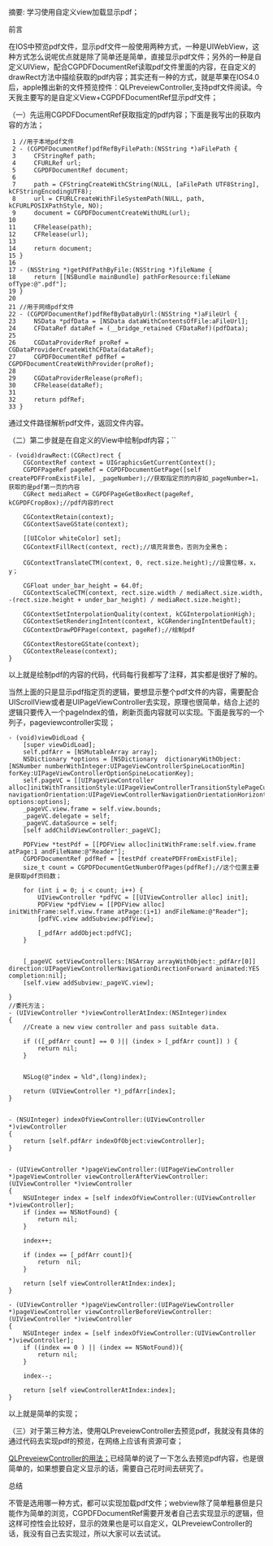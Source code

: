 摘要: 学习使用自定义view加载显示pdf；

前言

在IOS中预览pdf文件，显示pdf文件一般使用两种方式，一种是UIWebView，这种方式怎么说呢优点就是除了简单还是简单，直接显示pdf文件；另外的一种是自定义UIView，配合CGPDFDocumentRef读取pdf文件里面的内容，在自定义的drawRect方法中描绘获取的pdf内容；其实还有一种的方式，就是苹果在IOS4.0后，apple推出新的文件预览控件：QLPreveiewController,支持pdf文件阅读。今天我主要写的是自定义View+CGPDFDocumentRef显示pdf文件；

 

（一）先运用CGPDFDocumentRef获取指定的pdf内容；下面是我写出的获取内容的方法；

```
 1 //用于本地pdf文件
 2 - (CGPDFDocumentRef)pdfRefByFilePath:(NSString *)aFilePath {
 3     CFStringRef path;
 4     CFURLRef url;
 5     CGPDFDocumentRef document;
 6     
 7     path = CFStringCreateWithCString(NULL, [aFilePath UTF8String], kCFStringEncodingUTF8);
 8     url = CFURLCreateWithFileSystemPath(NULL, path, kCFURLPOSIXPathStyle, NO);
 9     document = CGPDFDocumentCreateWithURL(url);
10     
11     CFRelease(path);
12     CFRelease(url);
13     
14     return document;
15 }
16 
17 - (NSString *)getPdfPathByFile:(NSString *)fileName {
18     return [[NSBundle mainBundle] pathForResource:fileName ofType:@".pdf"];
19 }
20 
21 //用于网络pdf文件
22 - (CGPDFDocumentRef)pdfRefByDataByUrl:(NSString *)aFileUrl {
23     NSData *pdfData = [NSData dataWithContentsOfFile:aFileUrl];
24     CFDataRef dataRef = (__bridge_retained CFDataRef)(pdfData);
25     
26     CGDataProviderRef proRef = CGDataProviderCreateWithCFData(dataRef);
27     CGPDFDocumentRef pdfRef = CGPDFDocumentCreateWithProvider(proRef);
28     
29     CGDataProviderRelease(proRef);
30     CFRelease(dataRef);
31     
32     return pdfRef;
33 }
```

 

通过文件路径解析pdf文件，返回文件内容。

 

（二）第二步就是在自定义的View中绘制pdf内容；``

```
- (void)drawRect:(CGRect)rect {
    CGContextRef context = UIGraphicsGetCurrentContext();
    CGPDFPageRef pageRef = CGPDFDocumentGetPage([self createPDFFromExistFile], _pageNumber);//获取指定页的内容如_pageNumber=1，获取的是pdf第一页的内容
    CGRect mediaRect = CGPDFPageGetBoxRect(pageRef, kCGPDFCropBox);//pdf内容的rect
    
    CGContextRetain(context);
    CGContextSaveGState(context);
    
    [[UIColor whiteColor] set];
    CGContextFillRect(context, rect);//填充背景色，否则为全黑色；
    
    CGContextTranslateCTM(context, 0, rect.size.height);//设置位移，x，y；
    
    CGFloat under_bar_height = 64.0f;
    CGContextScaleCTM(context, rect.size.width / mediaRect.size.width, -(rect.size.height + under_bar_height) / mediaRect.size.height);
    
    CGContextSetInterpolationQuality(context, kCGInterpolationHigh);
    CGContextSetRenderingIntent(context, kCGRenderingIntentDefault);
    CGContextDrawPDFPage(context, pageRef);//绘制pdf
    
    CGContextRestoreGState(context);
    CGContextRelease(context);
}
```

 

以上就是绘制pdf的内容的代码，代码每行我都写了注释，其实都是很好了解的。

当然上面的只是显示pdf指定页的逻辑，要想显示整个pdf文件的内容，需要配合UIScrollView或者是UIPageViewController去实现，原理也很简单，结合上述的逻辑只要传入一个pageIndex的值，刷新页面内容就可以实现。下面是我写的一个列子，pageviewcontroller实现；

```
- (void)viewDidLoad {
    [super viewDidLoad];
    self.pdfArr = [NSMutableArray array];
    NSDictionary *options = [NSDictionary  dictionaryWithObject:[NSNumber numberWithInteger:UIPageViewControllerSpineLocationMin] forKey:UIPageViewControllerOptionSpineLocationKey];
    self.pageVC = [[UIPageViewController alloc]initWithTransitionStyle:UIPageViewControllerTransitionStylePageCurl navigationOrientation:UIPageViewControllerNavigationOrientationHorizontal options:options];
    _pageVC.view.frame = self.view.bounds;
    _pageVC.delegate = self;
    _pageVC.dataSource = self;
    [self addChildViewController:_pageVC];
    
    PDFView *testPdf = [[PDFView alloc]initWithFrame:self.view.frame atPage:1 andFileName:@"Reader"];
    CGPDFDocumentRef pdfRef = [testPdf createPDFFromExistFile];
    size_t count = CGPDFDocumentGetNumberOfPages(pdfRef);//这个位置主要是获取pdf页码数；
    
    for (int i = 0; i < count; i++) {
        UIViewController *pdfVC = [[UIViewController alloc] init];
        PDFView *pdfView = [[PDFView alloc] initWithFrame:self.view.frame atPage:(i+1) andFileName:@"Reader"];
        [pdfVC.view addSubview:pdfView];
        
        [_pdfArr addObject:pdfVC];
    }
    
    
    [_pageVC setViewControllers:[NSArray arrayWithObject:_pdfArr[0]] direction:UIPageViewControllerNavigationDirectionForward animated:YES completion:nil];
    [self.view addSubview:_pageVC.view];
    
}
//委托方法；
- (UIViewController *)viewControllerAtIndex:(NSInteger)index
{
    //Create a new view controller and pass suitable data.
    
    if (([_pdfArr count] == 0 )|| (index > [_pdfArr count]) ) {
        return nil;
    }
    
    
    NSLog(@"index = %ld",(long)index);
    
    return (UIViewController *)_pdfArr[index];
}


- (NSUInteger) indexOfViewController:(UIViewController *)viewController
{
    return [self.pdfArr indexOfObject:viewController];
}


- (UIViewController *)pageViewController:(UIPageViewController *)pageViewController viewControllerAfterViewController:(UIViewController *)viewController
{
    NSUInteger index = [self indexOfViewController:(UIViewController *)viewController];
    if (index == NSNotFound) {
        return nil;
    }
    
    index++;
    
    if (index == [_pdfArr count]){
        return  nil;
    }
    
    return [self viewControllerAtIndex:index];
}

- (UIViewController *)pageViewController:(UIPageViewController *)pageViewController viewControllerBeforeViewController:(UIViewController *)viewController
{
    NSUInteger index = [self indexOfViewController:(UIViewController *)viewController];
    if ((index == 0 ) || (index == NSNotFound)){
        return nil;
    }
    
    index--;
    
    return [self viewControllerAtIndex:index];
}
```

 

以上就是简单的实现；

 

（三）对于第三种方法，使用QLPreveiewController去预览pdf，我就没有具体的通过代码去实现pdf的预览，在网络上应该有资源可查；

[QLPreveiewController的用法；](http://wanggp.iteye.com/blog/1129059)已经简单的说了一下怎么去预览pdf内容，也是很简单的，如果想要自定义显示的话，需要自己花时间去研究了。

 

总结

不管是选用哪一种方式，都可以实现加载pdf文件；webview除了简单粗暴但是只能作为简单的浏览，CGPDFDocumentRef需要开发者自己去实现显示的逻辑，但这样可控性会比较好，显示的效果也是可以自定义，QLPreveiewController的话，我没有自己去实现过，所以大家可以去试试。